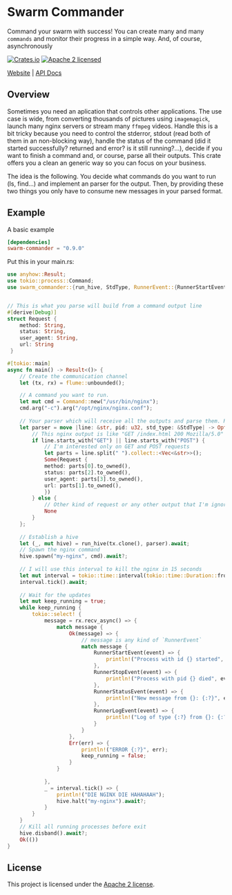 # Swarm Commander

Command your swarm with success! You can create many and many `commands` and monitor their progress in a simple way. And, of course, asynchronously


[![Crates.io][crates-badge]][crates-url]
[![Apache 2 licensed][apache-badge]][apache-url]

[crates-badge]: https://img.shields.io/crates/v/swarm-commander.svg
[crates-url]: https://crates.io/crates/swarm-commander
[apache-badge]: https://img.shields.io/badge/license-apache2-blue.svg
[apache-url]: https://github.com/wixet-limited/swarm-commander-rs/blob/master/LICENSE

[Website](https://wixet.com) |
[API Docs](https://docs.rs/swarm-commander/latest/swarm-commander)

## Overview

Sometimes you need an aplication that controls other applications. The use case is wide, from converting thousands of pictures using `imagemagick`, launch
many nginx servers or stream many `ffmpeg` videos. Handle this is a bit tricky because you need to control the stderror, stdout (read both of them in an
non-blocking way), handle the status of the command (did it started successfully? returned and error? is it still running?...), decide if you want to finish
a command and, or course, parse all their outputs. This crate offers you a clean an generic way so you can focus on your business.

The idea is the following. You decide what commands do you want to run (ls, find...) and implement an parser for the output. Then, by providing these two
things you only have to consume new messages in your parsed format.

## Example

A basic example

```toml
[dependencies]
swarm-commander = "0.9.0"
```
Put this in your main.rs:

```rust
use anyhow::Result;
use tokio::process::Command;
use swarm_commander::{run_hive, StdType, RunnerEvent::{RunnerStartEvent, RunnerStopEvent, RunnerStatusEvent, RunnerLogEvent}};


// This is what you parse will build from a command output line
#[derive(Debug)]
struct Request {
    method: String,
    status: String,
    user_agent: String,
    url: String
 }

#[tokio::main]
async fn main() -> Result<()> {
    // Create the communication channel
    let (tx, rx) = flume::unbounded();

    // A command you want to run.
    let mut cmd = Command::new("/usr/bin/nginx");
    cmd.arg("-c").arg("/opt/nginx/nginx.conf");
        
    // Your parser which will receive all the outputs and parse them. Return None if you just want to skip the line
    let parser = move |line: &str, pid: u32, std_type: &StdType| -> Option<Request> {
        // This nginx output is like "GET /index.html 200 Mozilla/5.0"
        if line.starts_with("GET") || line.starts_with("POST") {
            // I'm interested only on GET and POST requests
            let parts = line.split(" ").collect::<Vec<&str>>();
            Some(Request {
            method: parts[0].to_owned(),
            status: parts[2].to_owned(),
            user_agent: parts[3].to_owned(),
            url: parts[1].to_owned(),
            })
        } else {
            // Other kind of request or any other output that I'm ignoring
            None
        }
    };
  
    // Establish a hive
    let (_, mut hive) = run_hive(tx.clone(), parser).await;
    // Spawn the nginx command
    hive.spawn("my-nginx", cmd).await?;
  
    // I will use this interval to kill the nginx in 15 seconds
    let mut interval = tokio::time::interval(tokio::time::Duration::from_millis(15000));
    interval.tick().await;
    
    // Wait for the updates
    let mut keep_running = true;
    while keep_running {
        tokio::select! {
            message = rx.recv_async() => {
                match message {
                    Ok(message) => {
                        // message is any kind of `RunnerEvent`
                        match message {
                            RunnerStartEvent(event) => {
                                println!("Process with id {} started", event.id)
                            }, 
                            RunnerStopEvent(event) => {
                                println!("Process with pid {} died", event.pid)
                            },
                            RunnerStatusEvent(event) => {
                                println!("New message from {}: {:?}", event.id, event.data)
                            },
                            RunnerLogEvent(event) => {
                                println!("Log of type {:?} from {}: {:?}", event.std, event.id, event.log)
                            }
                        }
                    },
                    Err(err) => {
                        println!("ERROR {:?}", err);
                        keep_running = false;
                    }
                }
                
            },
            _ = interval.tick() => {
                println!("DIE NGINX DIE HAHAHAAH");
                hive.halt("my-nginx").await?;
            }
        }
    }
    // Kill all running processes before exit
    hive.disband().await?;
    Ok(())
}

```


## License

This project is licensed under the [Apache 2 license].

[Apache 2 license]: https://github.com/wixet-limited/swarm-commander-rs/blob/master/LICENSE
